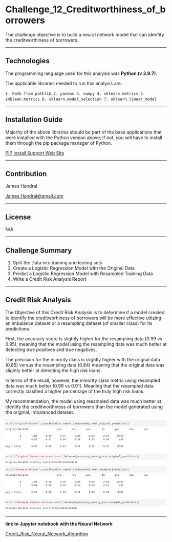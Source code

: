 # Challenge_12_Creditworthiness_of_borrowers
The challenge objective is to build a neural network model that can idenfity the creditworthiness of borrowers.

---
## Technologies
The programming language used for this analysis was **Python (v 3.9.7)**.

The applicable libraries needed to run this analysis are:

` 1. Path from pathlib 2. pandas 3. numpy 4. sklearn.metrics 5. imblean.metrics 6. sklearn.model_selection 7. sklearn.linear_model   `


---
## Installation Guide
Majority of the above libraries should be part of the base applications that were installed with the Python version above; if not, you will have to install them through the pip package manager of Python.

[PIP Install Support Web Site](https://packaging.python.org/en/latest/tutorials/installing-packages/#ensure-you-can-run-python-from-the-command-line)


---
## Contribution

James Handral

James.Handral@gmail.com

---
## License

N/A

---

## Challenge Summary
1. Split the Data into training and testing sets
2. Create a Logistic Regression Model with the Original Data
3. Predict a Logistic Regression Model with Resampled Training Data
4. Write a Credit Risk Analysis Report


---
## Credit Risk Analysis 

The Objective of this Credit Risk Analysis is to determine if a model created to identify the creditworhiness of borrowers will be more effective utilzing an imbalance dataset or a resampling dataset (of smaller class) for its predictions.

First, the accuracy score is slightly higher for the resampling data (0.99 vs 0.95), meaning that the model using the resampling data was much better at detecting true positives and true negatives.

The precision for the minority class is slightly higher with the orignal data (0.85) versus the resampling data (0.84) meaning that the original data was slightly better at detecting the high risk loans.

In terms of the recall, however, the minority class metric using resampled data was much better (0.99 vs 0.91). Meaning that the resampled data correctly clasified a higher percentage of the truly high risk loans.

My recommendation, the model using resampled data was much better at identify the creditworthiness of borrowers than the model generated using the original, imbalanced dataset.


![Credit_Risk_Analysis_Comparison](./images/Credit_RISK_Analysis_Comparison.jpg)



---

 **link to Jupyter notebook with the Neural Network**

 [Credit_Risk_Neural_Network_Algorithm](./Starter_Code%20(12)/Starter_Code/credit_risk_resampling.ipynb)



